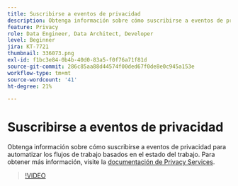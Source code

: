 ```yaml
---
title: Suscribirse a eventos de privacidad
description: Obtenga información sobre cómo suscribirse a eventos de privacidad para automatizar los flujos de trabajo basados en el estado del trabajo.
feature: Privacy
role: Data Engineer, Data Architect, Developer
level: Beginner
jira: KT-7721
thumbnail: 336073.png
exl-id: f1bc3e84-0b4b-40d0-83a5-f0f76a71f81d
source-git-commit: 286c85aa88d44574f00ded67f0de8e0c945a153e
workflow-type: tm+mt
source-wordcount: '41'
ht-degree: 21%

---
```



# Suscribirse a eventos de privacidad

Obtenga información sobre cómo suscribirse a eventos de privacidad para automatizar los flujos de trabajo basados en el estado del trabajo. Para obtener más información, visite la [documentación de Privacy Services](https://experienceleague.adobe.com/docs/experience-platform/privacy/home.html?lang=es).

>[!VIDEO](https://video.tv.adobe.com/v/3448175?learn=on&enablevpops&captions=spa)

